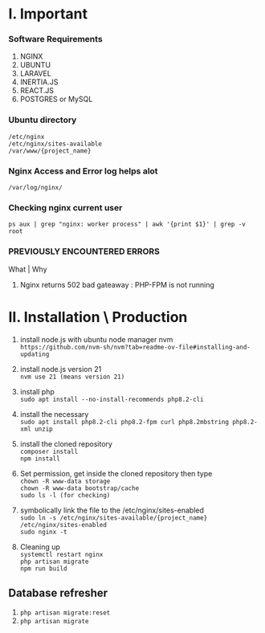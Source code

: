 # I. Important
### Software Requirements
1. NGINX
2. UBUNTU
3. LARAVEL
4. INERTIA.JS
5. REACT.JS
6. POSTGRES or MySQL 

### Ubuntu directory
`/etc/nginx` <br/>
`/etc/nginx/sites-available` <br/>
`/var/www/{project_name}`

### Nginx Access and Error log helps alot
`/var/log/nginx/`

### Checking nginx current user
`ps aux | grep "nginx: worker process" | awk '{print $1}' | grep -v root`
   
### PREVIOUSLY ENCOUNTERED ERRORS
What | Why
1. Nginx returns 502 bad gateaway : PHP-FPM is not running

# II. Installation \ Production

1. install node.js with ubuntu node manager nvm <br/>
`https://github.com/nvm-sh/nvm?tab=readme-ov-file#installing-and-updating`

2. install node.js version 21 <br/>
`nvm use 21 (means version 21)`

3. install php <br/>
`sudo apt install --no-install-recommends php8.2-cli`

4. install the necessary <br/>
`sudo apt install php8.2-cli php8.2-fpm curl php8.2mbstring php8.2-xml unzip`

5. install the cloned repository <br/>
`composer install` <br/>
`npm install`

6. Set permission, get inside the cloned repository then type <br/>
`chown -R www-data storage` <br/>
`chown -R www-data bootstrap/cache` <br/>
`sudo ls -l (for checking)`

7. symbolically link the file to the /etc/nginx/sites-enabled <br/>
`sudo ln -s /etc/nginx/sites-available/{project_name} /etc/nginx/sites-enabled` <br/>
`sudo nginx -t`

8. Cleaning up <br/>
`systemctl restart nginx` <br/>
`php artisan migrate` <br/>
`npm run build`


## Database refresher

1. `php artisan migrate:reset` <br/>
2. `php artisan migrate`

